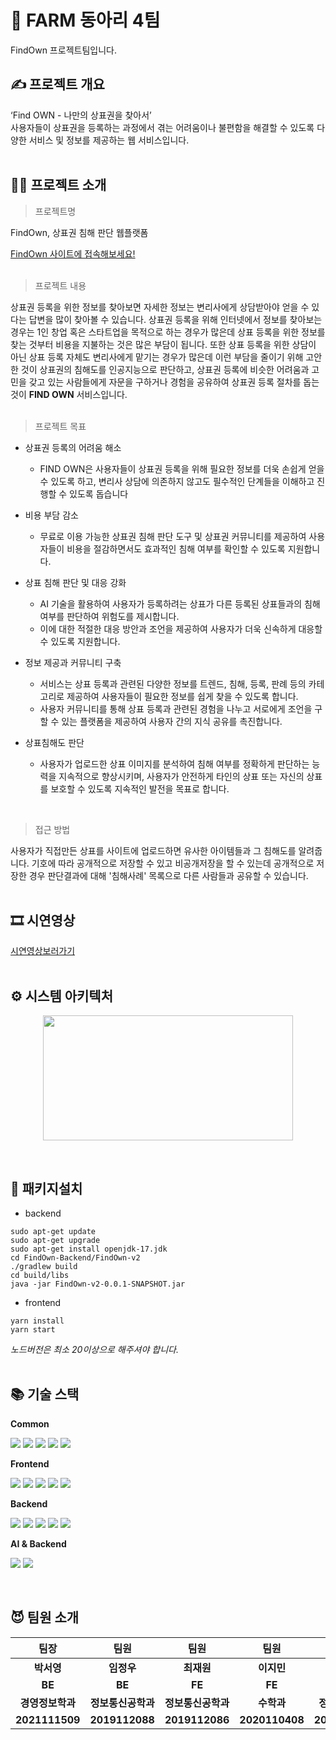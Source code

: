 # 🐾 FARM 동아리 4팀
FindOwn 프로젝트팀입니다.

## ✍️ 프로젝트 개요
 ‘Find OWN - 나만의 상표권을 찾아서’ <br/>
 사용자들이 상표권을 등록하는 과정에서 겪는 어려움이나 불편함을 해결할 수 있도록 다양한 서비스 및 정보를 제공하는 웹 서비스입니다. <br/> 
<br/>

## 🧑‍💻 프로젝트 소개
> 프로젝트명

FindOwn, 상표권 침해 판단 웹플랫폼 <p>
[FindOwn 사이트에 접속해보세요!](https://www.find-own.site/)
<br/> <br/>

> 프로젝트 내용

상표권 등록을 위한 정보를 찾아보면 자세한 정보는 변리사에게 상담받아야 얻을 수 있다는 답변을 많이 찾아볼 수 있습니다. 상표권 등록을 위해 인터넷에서 정보를 찾아보는 경우는 1인 창업 혹은 스타트업을 목적으로 하는 경우가 많은데 상표 등록을 위한 정보를 찾는 것부터 비용을 지불하는 것은 많은
부담이 됩니다. 또한 상표 등록을 위한 상담이 아닌 상표 등록 자체도 변리사에게 맡기는 경우가 많은데 이런 부담을 줄이기 위해 고안한 것이 상표권의 침해도를 인공지능으로 판단하고, 상표권 등록에 비슷한 어려움과 고민을 갖고 있는 사람들에게 자문을 구하거나 경험을 공유하여 상표권 등록 절차를 돕는 것이 <b>FIND OWN</b> 서비스입니다.
<br/><br/>

> 프로젝트 목표

- 상표권 등록의 어려움 해소

   - FIND OWN은 사용자들이 상표권 등록을 위해 필요한 정보를 더욱 손쉽게 얻을 수 있도록 하고, 변리사 상담에 의존하지 않고도 필수적인 단계들을 이해하고 진행할 수 있도록 돕습니다
- 비용 부담 감소

   - 무료로 이용 가능한 상표권 침해 판단 도구 및 상표권 커뮤니티를 제공하여 사용자들이 비용을 절감하면서도 효과적인 침해 여부를 확인할 수 있도록 지원합니다. 
- 상표 침해 판단 및 대응 강화

    - AI 기술을 활용하여 사용자가 등록하려는 상표가 다른 등록된 상표들과의 침해 여부를 판단하여 위험도를 제시합니다.
   - 이에 대한 적절한 대응 방안과 조언을 제공하여 사용자가 더욱 신속하게 대응할 수 있도록 지원합니다.
- 정보 제공과 커뮤니티 구축

   - 서비스는 상표 등록과 관련된 다양한 정보를 트렌드, 침해, 등록, 판례 등의 카테고리로 제공하여 사용자들이 필요한 정보를 쉽게 찾을 수 있도록 합니다.
   - 사용자 커뮤니티를 통해 상표 등록과 관련된 경험을 나누고 서로에게 조언을 구할 수 있는 플랫폼을 제공하여 사용자 간의 지식 공유를 촉진합니다.
- 상표침해도 판단

   -  사용자가 업로드한 상표 이미지를 분석하여 침해 여부를 정확하게 판단하는 능력을 지속적으로 향상시키며, 사용자가 안전하게 타인의 상표 또는 자신의 상표를 보호할 수 있도록 지속적인 발전을 목표로 합니다.

<br/>

> 접근 방법

사용자가 직접만든 상표를 사이트에 업로드하면 유사한 아이템들과 그 침해도를 알려줍니다. 기호에 따라 공개적으로 저장할 수 있고 비공개저장을 할 수 있는데 공개적으로 저장한 경우 판단결과에 대해 '침해사례' 목록으로 다른 사람들과 공유할 수 있습니다. 
<br/><br/>

## 🎞️ 시연영상

[시연영상보러가기](https://youtu.be/aiCQ1GBuDR4?si=es3hVhS8A-FpTbfD)
<br/><br/>

## ⚙️ 시스템 아키텍처

<p align="center">
<img src="https://github.com/FarmSystem/FindOwn-Frontend/assets/96400257/b4d52c4c-7341-4988-85b6-ab509b4201ab.png" width="400" height="200" />
</p>

<br/>

## 🧨 패키지설치
- backend
```
sudo apt-get update
sudo apt-get upgrade
sudo apt-get install openjdk-17.jdk
cd FindOwn-Backend/FindOwn-v2
./gradlew build
cd build/libs
java -jar FindOwn-v2-0.0.1-SNAPSHOT.jar
```
- frontend
```
yarn install
yarn start
```
_노드버전은 최소 20이상으로 해주셔야 합니다._
<br/><br/>

## 📚 기술 스택
<b>Common</b>

<img src="https://img.shields.io/badge/visualstudiocode-007ACC?style=flat-square&logo=visualstudiocode&logoColor=white"> <img src="https://img.shields.io/badge/ESLint-4B3263?style=flat-square&logo=ESLint&logoColor=white"> <img src="https://img.shields.io/badge/prettier-F7B93E?style=flat-square&logo=prettier&logoColor=white"> <img src="https://img.shields.io/badge/notion-000000?style=flat-square&logo=notion&logoColor=white"> <img src="https://img.shields.io/badge/slack-4A154B?style=flat-square&logo=slack&logoColor=white">

<b>Frontend</b>

<img src="https://img.shields.io/badge/react-444444?style=flat-square&logo=react&logoColor=white"> <img src="https://img.shields.io/badge/TypeScript-3178C6?style=flat-square&logo=TypeScript&logoColor=white"> <img src="https://img.shields.io/badge/recoil-f26b00?style=flat-square&logo=recoil&logoColor=white"> <img src="https://img.shields.io/badge/styledcomponents-DB7093?style=flat-square&logo=styledcomponents&logoColor=white"> <img src="https://img.shields.io/badge/mui-007FFF?style=flat-square&logo=mui&logoColor=white"> 
 

<b>Backend</b>

<img src="https://img.shields.io/badge/Spring-6DB33F?style=flat-square&logo=Spring&logoColor=white"> <img src="https://img.shields.io/badge/springboot-6DB33F?style=flat-square&logo=springboot&logoColor=white"> <img src="https://img.shields.io/badge/Amazon AWS-232F3E?style=flat-square&logo=Amazon AWS&logoColor=white"> <img src="https://img.shields.io/badge/redis-DC382D?style=flat-square&logo=redis&logoColor=white"> <img src="https://img.shields.io/badge/mysql-4479A1?style=flat-square&logo=mysql&logoColor=white">

<b>AI & Backend</b>

<img src="https://img.shields.io/badge/django-092E20?style=flat-square&logo=django&logoColor=white"> <img src="https://img.shields.io/badge/pytorch-EE4C2C?style=flat-square&logo=pytorch&logoColor=white">

<br/>

## 😈 팀원 소개

|       팀장       | 팀원 |       팀원       | 팀원 |       팀원       |       팀원       
|:--------------:|:--:|:--------------:|:--:|:--------------:|:--:|
|    **박서영**     |**임정우**|    **최재원**     |**이지민**|    **오현석**    |**정영준**| 
|     **BE**     |**BE**|   **FE**    |**FE**|   **AI**    |**Security**|
|   **경영정보학과**   |**정보통신공학과**|   **정보통신공학과**   |**수학과**|   **정보통신공학**   |**컴퓨터공학과**|
|   **2021111509**   |**2019112088**|   **2019112086**   |**2020110408**|   **2022112053**   |**2023112435**|g
